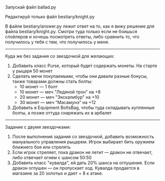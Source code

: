 Запускай файл ballad.py 

Редактируй только файл bestiary/knight.py

В файле bestiary/answer.py лежит ответ на то, как я вижу решение для файла bestiary/knight.py. Смотри туда только если не боишься спойлеров и хочешь посмотреть ответы, либо сравнить то, что получилось у тебя с тем, что получилось у меня. 
___
Куда же без задания со звездочкой для желающих:
1. Добавить класс Purse, который будет содержать монеты. На старте у рыцаря 50 монет
2. Сделать мечи покупаемыми, чтобы они давали разные бонусы, также товарами должны стать болты:
	- 10 монет — 1 болт 
	- 10 монет — меч "Ледяной трон" на +8
	- 20 монет — меч "Экскалибур" на +10
	- 30 монет — меч "Масамунэ" на +12
3. Добавить в Equipment BoltsBag, чтобы туда складывать купленные болты, а позже оттуда снаряжать их в арбалет

___
Задание с двумя звездочками:
1. После выполнения задания со звездочкой, добавить возможность мануального управления рыцарем. Игрок выбирает бить оружием ближнего боя или стрелять
2. Если игрок стреляет, пока дракон не летит — дракон не отвечает, либо отвечает огнем с шансом 50:50
3. Добавить класс "кувалда", ей дать 20% шанса на оглушение. Если дракон оглушен — он пропускает ход. Кувалда продается в магазине за 20 золотых и дает + 8 к атаке.